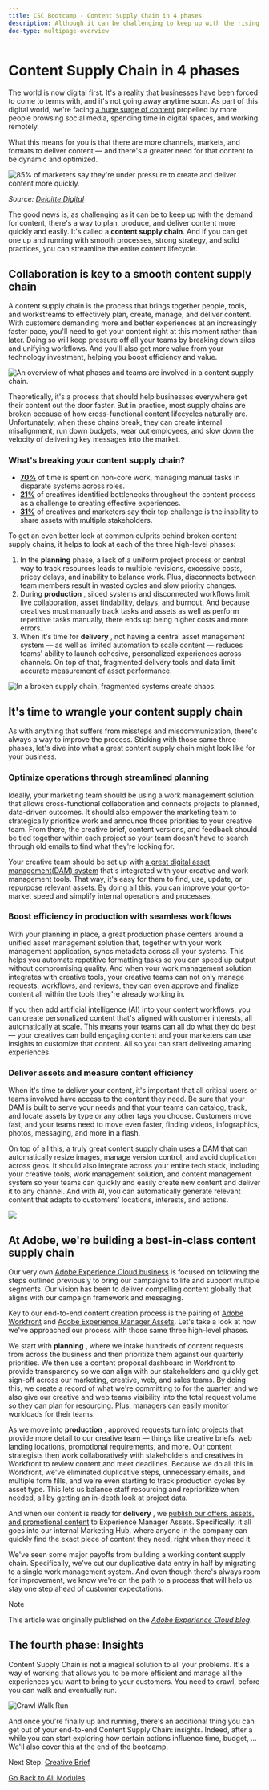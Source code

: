 ```yaml
---
title: CSC Bootcamp - Content Supply Chain in 4 phases
description: Although it can be challenging to keep up with the rising demand for content, you can plan, produce, and deliver content quickly and easily with a well-designed content supply chain.
doc-type: multipage-overview
---
```

# Content Supply Chain in 4 phases

The world is now digital first. It's a reality that businesses have been forced to come to terms with, and it's not going away anytime soon. As part of this digital world, we're facing [a huge surge of content](https://www.prnewswire.com/news-releases/content-marketing-market-size-to-grow-by-usd-487-24-billion--by-objective-platform-end-user-and-geography---forecast-and-analysis-2022-2026--301562808.html) propelled by more people browsing social media, spending time in digital spaces, and working remotely.

What this means for you is that there are more channels, markets, and formats to deliver content — and there's a greater need for that content to be dynamic and optimized.

![85% of marketers say they're under pressure to create and deliver content more quickly.](./images/pressure-to-create-content.png)

_Source:_ [_Deloitte Digital_](https://www2.deloitte.com/content/dam/Deloitte/uk/Documents/consultancy/deloitte-uk-future-of-experience-time-to-market.pdf)

The good news is, as challenging as it can be to keep up with the demand for content, there's a way to plan, produce, and deliver content more quickly and easily. It's called a  **content supply chain**. And if you can get one up and running with smooth processes, strong strategy, and solid practices, you can streamline the entire content lifecycle.

## Collaboration is key to a smooth content supply chain

A content supply chain is the process that brings together people, tools, and workstreams to effectively plan, create, manage, and deliver content. With customers demanding more and better experiences at an increasingly faster pace, you'll need to get your content right at this moment rather than later. Doing so will keep pressure off all your teams by breaking down silos and unifying workflows. And you'll also get more value from your technology investment, helping you boost efficiency and value.

![An overview of what phases and teams are involved in a content supply chain.](./images/csc-overview.png)

Theoretically, it's a process that should help businesses everywhere get their content out the door faster. But in practice, most supply chains are broken because of how cross-functional content lifecycles naturally are. Unfortunately, when these chains break, they can create internal misalignment, run down budgets, wear out employees, and slow down the velocity of delivering key messages into the market.

### What's breaking your content supply chain?

- [**70%**](https://business.adobe.com/resources/reports/future-creative-experiences.html) of time is spent on non-core work, managing manual tasks in disparate systems across roles.
- [**21%**](https://business.adobe.com/resources/reports/future-creative-experiences.html) of creatives identified bottlenecks throughout the content process as a challenge to creating effective experiences.
- [**31%**](https://www.fotoware.com/blog/dam-industry-trends-by-fotoware) of creatives and marketers say their top challenge is the inability to share assets with multiple stakeholders.

To get an even better look at common culprits behind broken content supply chains, it helps to look at each of the three high-level phases:

1. In the  **planning**  phase, a lack of a uniform project process or central way to track resources leads to multiple revisions, excessive costs, pricey delays, and inability to balance work. Plus, disconnects between team members result in wasted cycles and slow priority changes.
2. During  **production** , siloed systems and disconnected workflows limit live collaboration, asset findability, delays, and burnout. And because creatives must manually track tasks and assets as well as perform repetitive tasks manually, there ends up being higher costs and more errors.
3. When it's time for  **delivery** , not having a central asset management system — as well as limited automation to scale content — reduces teams' ability to launch cohesive, personalized experiences across channels. On top of that, fragmented delivery tools and data limit accurate measurement of asset performance.

![In a broken supply chain, fragmented systems create chaos.](./images/fragmented-supply-chain.png)

## It's time to wrangle your content supply chain

As with anything that suffers from missteps and miscommunication, there's always a way to improve the process. Sticking with those same three phases, let's dive into what a great content supply chain might look like for your business.

### Optimize operations through streamlined planning

Ideally, your marketing team should be using a work management solution that allows cross-functional collaboration and connects projects to planned, data-driven outcomes. It should also empower the marketing team to strategically prioritize work and announce those priorities to your creative team. From there, the creative brief, content versions, and feedback should be tied together within each project so your team doesn't have to search through old emails to find what they're looking for.

Your creative team should be set up with [a great digital asset management](https://business.adobe.com/products/experience-manager/assets/digital-asset-management.html)[(DAM)](https://business.adobe.com/products/experience-manager/assets/digital-asset-management.html)[ system](https://business.adobe.com/products/experience-manager/assets/digital-asset-management.html) that's integrated with your creative and work management tools. That way, it's easy for them to find, use, update, or repurpose relevant assets. By doing all this, you can improve your go-to-market speed and simplify internal operations and processes.

### Boost efficiency in production with seamless workflows

With your planning in place, a great production phase centers around a unified asset management solution that, together with your work management application, syncs metadata across all your systems. This helps you automate repetitive formatting tasks so you can speed up output without compromising quality. And when your work management solution integrates with creative tools, your creative teams can not only manage requests, workflows, and reviews, they can even approve and finalize content all within the tools they're already working in.

If you then add artificial intelligence (AI) into your content workflows, you can create personalized content that's aligned with customer interests, all automatically at scale. This means your teams can all do what they do best — your creatives can build engaging content and your marketers can use insights to customize that content. All so you can start delivering amazing experiences.

### Deliver assets and measure content efficiency

When it's time to deliver your content, it's important that all critical users or teams involved have access to the content they need. Be sure that your DAM is built to serve your needs and that your teams can catalog, track, and locate assets by type or any other tags you choose. Customers move fast, and your teams need to move even faster, finding videos, infographics, photos, messaging, and more in a flash.

On top of all this, a truly great content supply chain uses a DAM that can automatically resize images, manage version control, and avoid duplication across geos. It should also integrate across your entire tech stack, including your creative tools, work management solution, and content management system so your teams can quickly and easily create new content and deliver it to any channel. And with AI, you can automatically generate relevant content that adapts to customers' locations, interests, and actions.

![](./images/csc-in-action.png)

## At Adobe, we're building a best-in-class content supply chain

Our very own [Adobe Experience Cloud business](https://business.adobe.com/) is focused on following the steps outlined previously to bring our campaigns to life and support multiple segments. Our vision has been to deliver compelling content globally that aligns with our campaign framework and messaging.

Key to our end-to-end content creation process is the pairing of [Adobe Workfront](https://business.adobe.com/products/workfront/main.html/) and [Adobe Experience Manager Assets](https://business.adobe.com/products/experience-manager/assets/aem-assets.html). Let's take a look at how we've approached our process with those same three high-level phases.

We start with  **planning** , where we intake hundreds of content requests from across the business and then prioritize them against our quarterly priorities. We then use a content proposal dashboard in Workfront to provide transparency so we can align with our stakeholders and quickly get sign-off across our marketing, creative, web, and sales teams. By doing this, we create a record of what we're committing to for the quarter, and we also give our creative and web teams visibility into the total request volume so they can plan for resourcing. Plus, managers can easily monitor workloads for their teams.

As we move into  **production** , approved requests turn into projects that provide more detail to our creative team — things like creative briefs, web landing locations, promotional requirements, and more. Our content strategists then work collaboratively with stakeholders and creatives in Workfront to review content and meet deadlines. Because we do all this in Workfront, we've eliminated duplicative steps, unnecessary emails, and multiple form fills, and we're even starting to track production cycles by asset type. This lets us balance staff resourcing and reprioritize when needed, all by getting an in-depth look at project data.

And when our content is ready for  **delivery** , we [publish our offers, assets, and promotional content](https://business.adobe.com/customer-success-stories/adobe-content-hub-case-study.html) to Experience Manager Assets. Specifically, it all goes into our internal Marketing Hub, where anyone in the company can quickly find the exact piece of content they need, right when they need it.

We've seen some major payoffs from building a working content supply chain. Specifically, we've cut our duplicative data entry in half by migrating to a single work management system. And even though there's always room for improvement, we know we're on the path to a process that will help us stay one step ahead of customer expectations.

>[!NOTE]
>
> This article was originally published on the [_Adobe Experience Cloud blog_](https://business.adobe.com/blog/how-to/create-a-content-supply-chain-that-will-stand-the-test-of-time).

## The fourth phase: Insights

Content Supply Chain is not a magical solution to all your problems. It's a way of working that allows you to be more efficient and manage all the experiences you want to bring to your customers. You need to crawl, before you can walk and eventually run.

![Crawl Walk Run](./images/crawl-walk-run.png)

And once you're finally up and running, there's an additional thing you can get out of your end-to-end Content Supply Chain: insights. Indeed, after a while you can start exploring how certain actions influence time, budget, ... We'll also cover this at the end of the bootcamp.

Next Step: [Creative Brief](./creative-brief.md)

[Go Back to All Modules](./overview.md)
